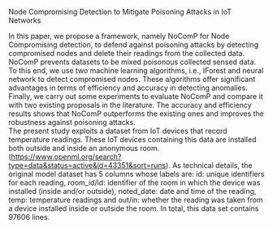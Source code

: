 Node Compromising Detection to Mitigate Poisoning Attacks in IoT Networks
 
In this paper, we propose a framework, namely NoComP for Node Compromising detection, to defend against poisoning attacks by detecting compromised nodes and delete their readings from the collected data. NoComP prevents datasets to be mixed poisonous collected sensed data. To this end, we use two machine learning algorithms, i.e., IForest and neural network to detect compromised nodes. These algorithms offer significant advantages in terms of efficiency and accuracy in detecting anomalies. Finally, we carry out some experiments to evaluate NoComP and compare it with two existing proposals in the literature. The accuracy and efficiency results shows that NoComP outperforms the existing ones and improves the robustness against poisoning attacks.  
The present study exploits a dataset from IoT devices that record temperature readings. These IoT devices containing this data are installed both outside and inside an anonymous room. (https://www.openml.org/search?type=data&status=active&id=43351&sort=runs). As technical details, the original model dataset has 5 columns whose labels are: id: unique identifiers for each reading, room\_id/id: identifier of the room in which the device was installed (inside and/or outside), noted\_date: date and time of the reading, temp: temperature readings and out/in: whether the reading was taken from a device installed inside or outside the room. In total, this data set contains 97606 lines. 
